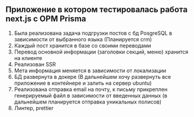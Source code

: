 ## Приложение в котором тестировалась работа next.js с ОРМ Prisma

1. Была реализована задача подгрузки постов с бд PosgreSQL в зависимости от выбранного языка (Планируется crm)
2. Каждый пост хранится в базе со своими переводами
3. Перевод основной информации (заголовки секций, меню) хранится на клиенте
4. Реализован SSR
5. Мета информация меняется в зависимости от локализации
6. БД развернута в докере (В дальнейшем хочу развернуть все приложение в контейнере и залить на сервер ubuntu)
7. Реализована отправка email на почту, к письму прикреплен генерируемый файл в зависимости от введенных данных (в дальнейшем планируется отправка уникальных полисов)
8. Линтер, prettier

